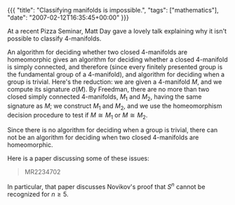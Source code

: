 {{{
  "title": "Classifying manifolds is impossible.",
  "tags": ["mathematics"],
  "date": "2007-02-12T16:35:45+00:00"
}}}

  At a recent Pizza Seminar, Matt Day gave a lovely talk explaining why it isn't possible to classify 4-manifolds.

An algorithm for deciding whether two closed 4-manifolds are homeomorphic gives an algorithm for deciding whether a closed 4-manifold is simply connected, and therefore (since every finitely presented group is the fundamental group of a 4-manifold), and algorithm for deciding when a group is trivial.  Here's the reduction: we are given a 4-manifold $M$, and we compute its signature $\sigma(M)$.  By Freedman, there are no more than two closed simply connected 4-manifolds, $M_1$ and $M_2$, having the same signature as $M$; we construct $M_1$ and $M_2$, and we use the homeomorphism decision procedure to test if $M \cong M_1$ or $M \cong M_2$.

Since there is no algorithm for deciding when a group is trivial, there can not be an algorithm for deciding when two closed 4-manifolds are homeomorphic.

Here is a paper discussing some of these issues:

> MR2234702

In particular, that paper discusses Novikov's proof that $S^n$ cannot be recognized for $n \geq 5$.

